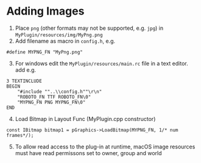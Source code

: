 # Adding Images

1. Place `png` (other formats may not be supported, e.g. `jpg`) in `MyPlugin/resources/img/MyPng.png`
2. Add filename as macro in `config.h`, e.g.
```
#define MYPNG_FN "MyPng.png" 
```
3. For windows edit the `MyPlugin/resources/main.rc` file in a text editor. add e.g.
```
3 TEXTINCLUDE
BEGIN
    "#include ""..\\config.h""\r\n"
    "ROBOTO_FN TTF ROBOTO_FN\0"
    "MYPNG_FN PNG MYPNG_FN\0"
END 
```
4. Load Bitmap in Layout Func (MyPlugin.cpp constructor)
```
const IBitmap bitmap1 = pGraphics->LoadBitmap(MYPNG_FN, 1/* num frames*/);
```
5. To allow read access to the plug-in at runtime, macOS image resources must have read permissons set to owner, group and world
